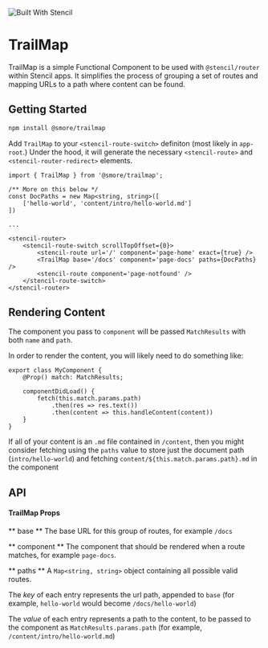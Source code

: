![Built With Stencil](https://img.shields.io/badge/-Built%20With%20Stencil-16161d.svg?logo=data%3Aimage%2Fsvg%2Bxml%3Bbase64%2CPD94bWwgdmVyc2lvbj0iMS4wIiBlbmNvZGluZz0idXRmLTgiPz4KPCEtLSBHZW5lcmF0b3I6IEFkb2JlIElsbHVzdHJhdG9yIDE5LjIuMSwgU1ZHIEV4cG9ydCBQbHVnLUluIC4gU1ZHIFZlcnNpb246IDYuMDAgQnVpbGQgMCkgIC0tPgo8c3ZnIHZlcnNpb249IjEuMSIgaWQ9IkxheWVyXzEiIHhtbG5zPSJodHRwOi8vd3d3LnczLm9yZy8yMDAwL3N2ZyIgeG1sbnM6eGxpbms9Imh0dHA6Ly93d3cudzMub3JnLzE5OTkveGxpbmsiIHg9IjBweCIgeT0iMHB4IgoJIHZpZXdCb3g9IjAgMCA1MTIgNTEyIiBzdHlsZT0iZW5hYmxlLWJhY2tncm91bmQ6bmV3IDAgMCA1MTIgNTEyOyIgeG1sOnNwYWNlPSJwcmVzZXJ2ZSI%2BCjxzdHlsZSB0eXBlPSJ0ZXh0L2NzcyI%2BCgkuc3Qwe2ZpbGw6I0ZGRkZGRjt9Cjwvc3R5bGU%2BCjxwYXRoIGNsYXNzPSJzdDAiIGQ9Ik00MjQuNywzNzMuOWMwLDM3LjYtNTUuMSw2OC42LTkyLjcsNjguNkgxODAuNGMtMzcuOSwwLTkyLjctMzAuNy05Mi43LTY4LjZ2LTMuNmgzMzYuOVYzNzMuOXoiLz4KPHBhdGggY2xhc3M9InN0MCIgZD0iTTQyNC43LDI5Mi4xSDE4MC40Yy0zNy42LDAtOTIuNy0zMS05Mi43LTY4LjZ2LTMuNkgzMzJjMzcuNiwwLDkyLjcsMzEsOTIuNyw2OC42VjI5Mi4xeiIvPgo8cGF0aCBjbGFzcz0ic3QwIiBkPSJNNDI0LjcsMTQxLjdIODcuN3YtMy42YzAtMzcuNiw1NC44LTY4LjYsOTIuNy02OC42SDMzMmMzNy45LDAsOTIuNywzMC43LDkyLjcsNjguNlYxNDEuN3oiLz4KPC9zdmc%2BCg%3D%3D&colorA=16161d&style=flat-square)

# TrailMap

TrailMap is a simple Functional Component to be used with `@stencil/router` within Stencil apps. It simplifies the process of grouping a set of routes and mapping URLs to a path where content can be found.

## Getting Started

```bash
npm install @smore/trailmap
```

Add `TrailMap` to your `<stencil-route-switch>` definiton (most likely in `app-root`.) Under the hood, it will generate the necessary `<stencil-route>` and `<stencil-router-redirect>` elements.
```tsx
import { TrailMap } from '@smore/trailmap';

/** More on this below */
const DocPaths = new Map<string, string>([
    ['hello-world', 'content/intro/hello-world.md']
])

...

<stencil-router>
    <stencil-route-switch scrollTopOffset={0}>
        <stencil-route url='/' component='page-home' exact={true} />
        <TrailMap base='/docs' component='page-docs' paths={DocPaths} />
        <stencil-route component='page-notfound' />
    </stencil-route-switch>
</stencil-router>
```

## Rendering Content
The component you pass to `component` will be passed `MatchResults` with both `name` and `path`. 

In order to render the content, you will likely need to do something like:

```tsx
export class MyComponent {
    @Prop() match: MatchResults;

    componentDidLoad() {
        fetch(this.match.params.path)
            .then(res => res.text())
            .then(content => this.handleContent(content))
    }
}
```

If all of your content is an `.md` file contained in `/content`, then you might consider fetching using the `paths` value to store just the document path (`intro/hello-world`) and fetching `content/${this.match.params.path}.md` in the component

## API

#### TrailMap Props

** base **
The base URL for this group of routes, for example `/docs`

** component **
The component that should be rendered when a route matches, for example `page-docs`.

** paths **
A `Map<string, string>` object containing all possible valid routes.

The *key* of each entry represents the url path, appended to `base` (for example, `hello-world` would become `/docs/hello-world`)

The *value* of each entry represents a path to the content, to be passed to the component as `MatchResults.params.path` (for example, `/content/intro/hello-world.md`)
